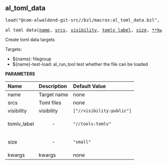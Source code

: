 <!-- Generated with Stardoc: http://skydoc.bazel.build -->



<a id="al_toml_data"></a>

## al_toml_data

<pre>
load("@com-alwaldend-git-src//bzl/macros:al_toml_data.bzl", "al_toml_data")

al_toml_data(<a href="#al_toml_data-name">name</a>, <a href="#al_toml_data-srcs">srcs</a>, <a href="#al_toml_data-visibility">visibility</a>, <a href="#al_toml_data-tomlv_label">tomlv_label</a>, <a href="#al_toml_data-size">size</a>, <a href="#al_toml_data-kwargs">**kwargs</a>)
</pre>

Create toml data targets

Targets:
- ${name}: filegroup
- ${name}-test-load: al_run_tool test whether the file can be loaded


**PARAMETERS**


| Name  | Description | Default Value |
| :------------- | :------------- | :------------- |
| <a id="al_toml_data-name"></a>name |  Target name   |  none |
| <a id="al_toml_data-srcs"></a>srcs |  Toml files   |  none |
| <a id="al_toml_data-visibility"></a>visibility |  visibility   |  `["//visibility:public"]` |
| <a id="al_toml_data-tomlv_label"></a>tomlv_label |  <p align="center"> - </p>   |  `"//tools:tomlv"` |
| <a id="al_toml_data-size"></a>size |  <p align="center"> - </p>   |  `"small"` |
| <a id="al_toml_data-kwargs"></a>kwargs |  kwargs   |  none |


